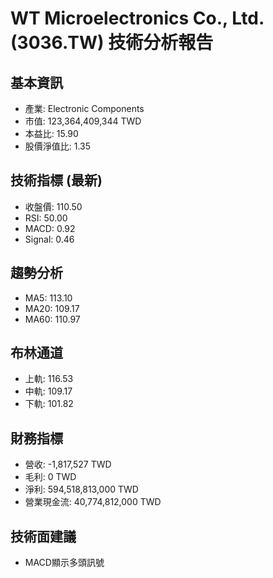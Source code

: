 # WT Microelectronics Co., Ltd. (3036.TW) 技術分析報告
        
## 基本資訊
- 產業: Electronic Components
- 市值: 123,364,409,344 TWD
- 本益比: 15.90
- 股價淨值比: 1.35

## 技術指標 (最新)
- 收盤價: 110.50
- RSI: 50.00
- MACD: 0.92
- Signal: 0.46

## 趨勢分析
- MA5: 113.10
- MA20: 109.17
- MA60: 110.97

## 布林通道
- 上軌: 116.53
- 中軌: 109.17
- 下軌: 101.82

## 財務指標
- 營收: -1,817,527 TWD
- 毛利: 0 TWD
- 淨利: 594,518,813,000 TWD
- 營業現金流: 40,774,812,000 TWD

## 技術面建議
- MACD顯示多頭訊號
